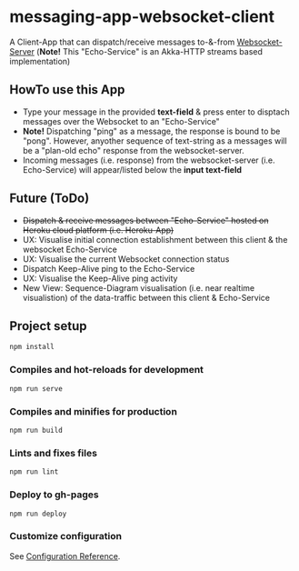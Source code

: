 # messaging-app-websocket-client

A Client-App that can dispatch/receive messages to-&-from [Websocket-Server](https://github.com/knshetty/ping-pong-websocket-akkahttp-java) (**Note!** This "Echo-Service" is an Akka-HTTP streams based implementation)

## HowTo use this App

- Type your message in the provided **text-field** & press enter to disptach messages over the Websocket to an "Echo-Service"
- **Note!** Dispatching "ping" as a message, the response is bound to be "pong". However, anyother sequence of text-string as a messages will be a "plan-old echo" response from the websocket-server.
- Incoming messages (i.e. response) from the websocket-server (i.e. Echo-Service) will appear/listed below the **input text-field**

## Future (ToDo)
- ~~Dispatch & receive messages between "Echo-Service" hosted on Heroku cloud platform (i.e. Heroku-App)~~
- UX: Visualise initial connection establishment between this client & the websocket Echo-Service
- UX: Visualise the current Websocket connection status
- Dispatch Keep-Alive ping to the Echo-Service
- UX: Visualise the Keep-Alive ping activity
- New View: Sequence-Diagram visualisation (i.e. near realtime visualistion) of the data-traffic between this client & Echo-Service 

## Project setup
```
npm install
```

### Compiles and hot-reloads for development
```
npm run serve
```

### Compiles and minifies for production
```
npm run build
```

### Lints and fixes files
```
npm run lint
```

### Deploy to gh-pages
```
npm run deploy
```

### Customize configuration
See [Configuration Reference](https://cli.vuejs.org/config/).
